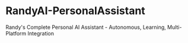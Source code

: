 # RandyAI-PersonalAssistant
Randy's Complete Personal AI Assistant - Autonomous, Learning, Multi-Platform Integration
